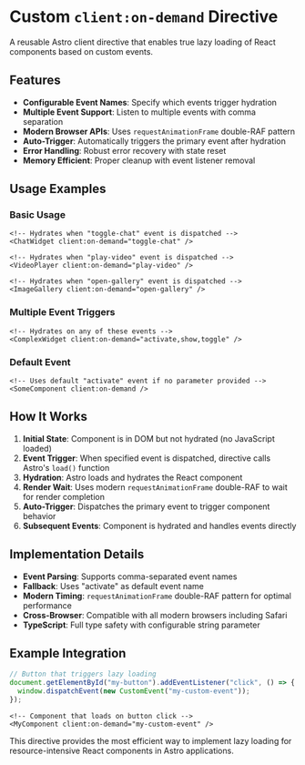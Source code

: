 # Custom `client:on-demand` Directive

A reusable Astro client directive that enables true lazy loading of React components based on custom events.

## Features

- **Configurable Event Names**: Specify which events trigger hydration
- **Multiple Event Support**: Listen to multiple events with comma separation
- **Modern Browser APIs**: Uses `requestAnimationFrame` double-RAF pattern
- **Auto-Trigger**: Automatically triggers the primary event after hydration
- **Error Handling**: Robust error recovery with state reset
- **Memory Efficient**: Proper cleanup with event listener removal

## Usage Examples

### Basic Usage

```astro
<!-- Hydrates when "toggle-chat" event is dispatched -->
<ChatWidget client:on-demand="toggle-chat" />

<!-- Hydrates when "play-video" event is dispatched -->
<VideoPlayer client:on-demand="play-video" />

<!-- Hydrates when "open-gallery" event is dispatched -->
<ImageGallery client:on-demand="open-gallery" />
```

### Multiple Event Triggers

```astro
<!-- Hydrates on any of these events -->
<ComplexWidget client:on-demand="activate,show,toggle" />
```

### Default Event

```astro
<!-- Uses default "activate" event if no parameter provided -->
<SomeComponent client:on-demand />
```

## How It Works

1. **Initial State**: Component is in DOM but not hydrated (no JavaScript loaded)
2. **Event Trigger**: When specified event is dispatched, directive calls Astro's `load()` function
3. **Hydration**: Astro loads and hydrates the React component
4. **Render Wait**: Uses modern `requestAnimationFrame` double-RAF to wait for render completion
5. **Auto-Trigger**: Dispatches the primary event to trigger component behavior
6. **Subsequent Events**: Component is hydrated and handles events directly

## Implementation Details

- **Event Parsing**: Supports comma-separated event names
- **Fallback**: Uses "activate" as default event name
- **Modern Timing**: `requestAnimationFrame` double-RAF pattern for optimal performance
- **Cross-Browser**: Compatible with all modern browsers including Safari
- **TypeScript**: Full type safety with configurable string parameter

## Example Integration

```javascript
// Button that triggers lazy loading
document.getElementById("my-button").addEventListener("click", () => {
  window.dispatchEvent(new CustomEvent("my-custom-event"));
});
```

```astro
<!-- Component that loads on button click -->
<MyComponent client:on-demand="my-custom-event" />
```

This directive provides the most efficient way to implement lazy loading for resource-intensive React components in Astro applications.
